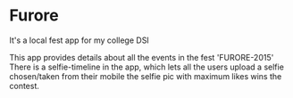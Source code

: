 # Furore
It's a local fest app for my college DSI

This app provides details about all the events in the fest 'FURORE-2015'
There is a selfie-timeline in the app, which lets all the users upload a selfie chosen/taken from their mobile
the selfie pic with maximum likes wins the contest.
